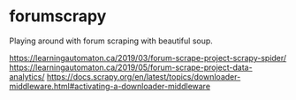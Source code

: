 # forumscrapy
Playing around with forum scraping with beautiful soup.

https://learningautomaton.ca/2019/03/forum-scrape-project-scrapy-spider/
https://learningautomaton.ca/2019/05/forum-scrape-project-data-analytics/
https://docs.scrapy.org/en/latest/topics/downloader-middleware.html#activating-a-downloader-middleware
